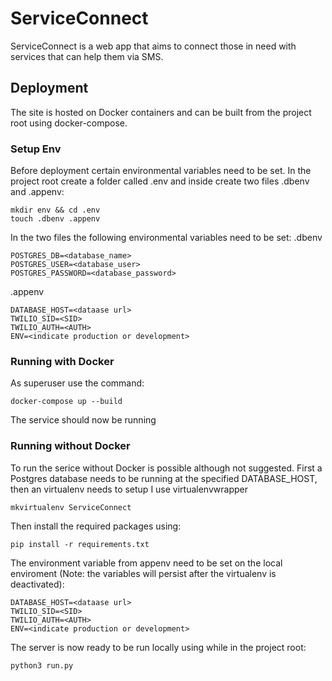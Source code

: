 # ServiceConnect
ServiceConnect is a web app that aims to connect those in need with services that can help them via SMS.

## Deployment
The site is hosted on Docker containers and can be built from the project root using docker-compose.  
### Setup Env
Before deployment certain environmental variables need to be set.  In the project root create a folder called .env and inside create two files .dbenv and .appenv:
```
mkdir env && cd .env
touch .dbenv .appenv
```
In the two files the following environmental variables need to be set:
.dbenv
```
POSTGRES_DB=<database_name>
POSTGRES_USER=<database_user>
POSTGRES_PASSWORD=<database_password>
```
.appenv
```
DATABASE_HOST=<dataase url>
TWILIO_SID=<SID>
TWILIO_AUTH=<AUTH>
ENV=<indicate production or development>
```
### Running with Docker
As superuser use the command:
```
docker-compose up --build
```
The service should now be running
### Running without Docker
To run the serice without Docker is possible although not suggested.  First a Postgres database needs to be running at the specified DATABASE_HOST, then an virtualenv needs to setup I use virtualenvwrapper
```
mkvirtualenv ServiceConnect
```
Then install the required packages using:
```
pip install -r requirements.txt
```
The environment variable from appenv need to be set on the local enviroment (Note: the variables will persist after the virtualenv is deactivated):
```
DATABASE_HOST=<dataase url>
TWILIO_SID=<SID>
TWILIO_AUTH=<AUTH>
ENV=<indicate production or development>
```
The server is now ready to be run locally using while in the project root:
```
python3 run.py
```
